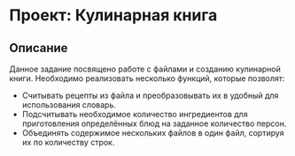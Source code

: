 # Проект: Кулинарная книга
## Описание

Данное задание посвящено работе с файлами и созданию кулинарной книги. Необходимо реализовать несколько функций, которые позволят:
- Считывать рецепты из файла и преобразовывать их в удобный для использования словарь.
- Подсчитывать необходимое количество ингредиентов для приготовления определённых блюд на заданное количество персон.
- Объединять содержимое нескольких файлов в один файл, сортируя их по количеству строк.
